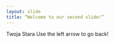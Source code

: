 ```yaml
---
layout: slide
title: “Welcome to our second slide!”
---
```

Twoja Stara
Use the left arrow to go back!
